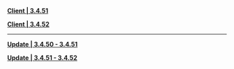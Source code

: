 **[Client | 3.4.51](https://osbetadownload.yuanshen.com/client_app/download/beta_pc/20230120102413_vE4XB4EL37IWhdmX/GenshinImpact_3.4.51_beta.zip)**

**[Client | 3.4.52](https://osbetadownload.yuanshen.com/client_app/download/beta_pc/20230130110500_C9MWHrjXuPbObcz9/GenshinImpact_3.4.52_beta.zip)**

-----

**[Update | 3.4.50 - 3.4.51](https://osbetadownload.yuanshen.com/client_app/beta_update/private/hk4e_global/44/game_3.4.50_3.4.51_hdiff_ton1qWYHUOFPjR93.zip)**

**[Update | 3.4.51 - 3.4.52](https://osbetadownload.yuanshen.com/client_app/beta_update/private/hk4e_global/44/game_3.4.51_3.4.52_hdiff_roxk3S7cOpMm4fHb.zip)**
